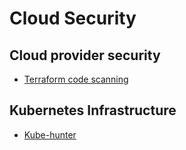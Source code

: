 # Cloud Security

## Cloud provider security

- [Terraform code scanning](terraform/)

## Kubernetes Infrastructure

- [Kube-hunter](kube-hunter/)
